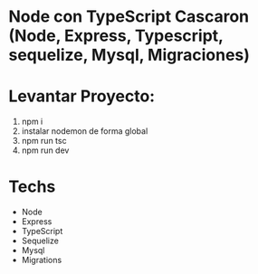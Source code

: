 # Node con TypeScript Cascaron (Node, Express, Typescript, sequelize, Mysql, Migraciones)

# Levantar Proyecto:
1. npm i
2. instalar nodemon de forma global
3. npm run tsc
4. npm run dev

# Techs
* Node
* Express
* TypeScript
* Sequelize
* Mysql
* Migrations